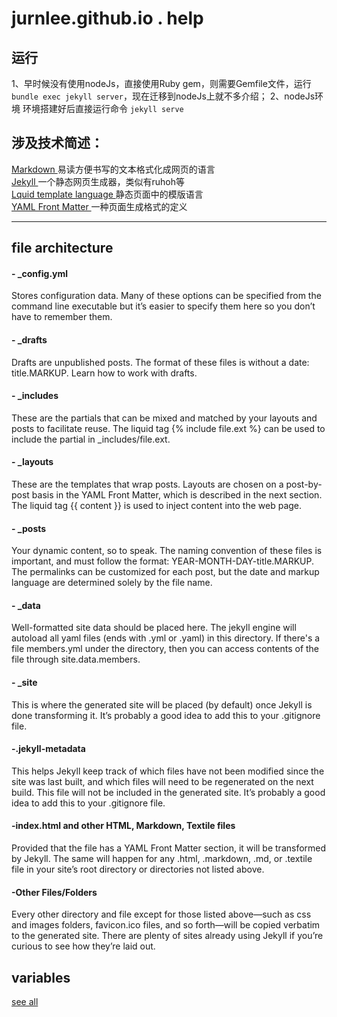 # jurnlee.github.io . help

## 运行
1、早时候没有使用nodeJs，直接使用Ruby gem，则需要Gemfile文件，运行`bundle exec jekyll server`，现在迁移到nodeJs上就不多介绍；
2、nodeJs环境
环境搭建好后直接运行命令 `jekyll serve`

## 涉及技术简述：  
[Markdown ](http://daringfireball.net/projects/markdown/) 易读方便书写的文本格式化成网页的语言   
[Jekyll ](http://jekyllrb.com/)  一个静态网页生成器，类似有ruhoh等     
[Lquid template language ](http://wiki.shopify.com/Liquid)   静态页面中的模版语言       
[YAML Front Matter ](http://jekyllrb.com/docs/frontmatter/)  一种页面生成格式的定义       

--------
## file architecture
#### - _config.yml
Stores configuration data. Many of these options can be specified from the command line executable but it’s easier to specify them here so you don’t have to remember them.
#### - _drafts
Drafts are unpublished posts. The format of these files is without a date: title.MARKUP. Learn how to work with drafts.
#### - _includes
These are the partials that can be mixed and matched by your layouts and posts to facilitate reuse. The liquid tag {% include file.ext %} can be used to include the partial in _includes/file.ext.
#### - _layouts
These are the templates that wrap posts. Layouts are chosen on a post-by-post basis in the YAML Front Matter, which is described in the next section. The liquid tag  {{ content }} is used to inject content into the web page.
#### - _posts
Your dynamic content, so to speak. The naming convention of these files is important, and must follow the format: YEAR-MONTH-DAY-title.MARKUP. The permalinks can be customized for each post, but the date and markup language are determined solely by the file name.
#### - _data
Well-formatted site data should be placed here. The jekyll engine will autoload all yaml files (ends with  .yml or .yaml) in this directory. If there's a file members.yml under the directory, then you can access contents of the file through site.data.members.
#### - _site
This is where the generated site will be placed (by default) once Jekyll is done transforming it. It’s probably a good idea to add this to your .gitignore file.
#### -.jekyll-metadata
This helps Jekyll keep track of which files have not been modified since the site was last built, and which files will need to be regenerated on the next build. This file will not be included in the generated site. It’s probably a good idea to add this to your .gitignore file.
#### -index.html and other HTML, Markdown, Textile files
Provided that the file has a YAML Front Matter section, it will be transformed by Jekyll. The same will happen for any .html, .markdown,  .md, or .textile file in your site’s root directory or directories not listed above.
#### -Other Files/Folders
Every other directory and file except for those listed above—such as css and images folders,  favicon.ico files, and so forth—will be copied verbatim to the generated site. There are plenty of sites already using Jekyll if you’re curious to see how they’re laid out.

## variables
[see all](http://jekyllrb.com/docs/variables/)

